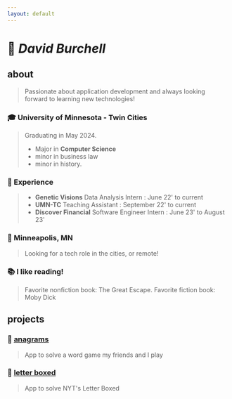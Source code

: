 ```yaml
---
layout: default
---
```


# &#x1F44B; __*David Burchell*__

## about
> Passionate about application development and always looking forward to learning new technologies!

### &#x1F393; University of Minnesota - Twin Cities
> Graduating in May 2024.
> - Major in **Computer Science**
> - minor in business law
> - minor in history.

### &#x1F4BC; Experience
> - **Genetic Visions** Data Analysis Intern : June 22' to current
> - **UMN-TC** Teaching Assistant : September 22' to current
> - **Discover Financial** Software Engineer Intern : June 23' to August 23'

### &#x1F3E1; Minneapolis, MN
> Looking for a tech role in the cities, or remote!

### &#x1F4DA; I like reading!
> Favorite nonfiction book: The Great Escape. Favorite fiction book: Moby Dick

## projects
### &#x1F4D6; [anagrams](games/anagrams/docs/anagrams_docs.md) 
> App to solve a word game my friends and I play
### &#x1F4DC; [letter boxed](games/letterBoxed/docs/letter_boxed_docs.md) 
> App to solve NYT's Letter Boxed
